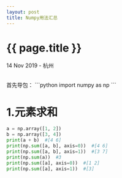 ```yaml
---
layout: post
title: Numpy用法汇总
---
```


{{ page.title }}
================

<p class="meta">14 Nov 2019 - 杭州</p>

<br> 
首先导包：
```python
import numpy as np
```

# 1.元素求和

```python
a = np.array([1, 2])
b = np.array([3, 4])
print(a + b)  #[4 6]
print(np.sum([a, b], axis=0))  #[4 6]
print(np.sum([a, b], axis=1))  #[3 7]
print(np.sum(a))  #3
print(np.sum([a], axis=0))  #[1 2]
print(np.sum([a], axis=1))  #[3]
``` 
<br>